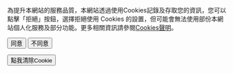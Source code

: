 <p>為提升本網站的服務品質，本網站透過使用Cookies記錄及存取您的資訊，您可以點擊「拒絕」按鈕，選擇拒絕使用 Cookies 的設置，但可能會無法使用部份本網站個人化服務及部分功能。更多相關資訊請參閱<a href="/www" target="_blank">Cookies聲明</a>。</p>


<button onclick="cookie_Agree();event.preventDefault();">同意</button>
<button onclick="cookie_Disagree();event.preventDefault()">不同意</button>

<button onclick="clearAllCookie();">點我清除Cookie</button>



<script>
function setCookie(cname,cvalue,exdays) {
  var d = new Date();
  d.setTime(d.getTime() + (exdays*24*60*60*1000));
  var expires = "expires=" + d.toGMTString();
  document.cookie = cname + "=" + cvalue + ";" + expires + ";path=/";
}

function getCookie(cname) {
  var name = cname + "=";
  var decodedCookie = decodeURIComponent(document.cookie);
  var ca = decodedCookie.split(';');
  for(var i = 0; i < ca.length; i++) {
    var c = ca[i];
    while (c.charAt(0) == ' ') {
      c = c.substring(1);
    }
    if (c.indexOf(name) == 0) {
      return c.substring(name.length, c.length);
    }
  }
  return "";
}

function checkCookie() {
  var user=getCookie("username");
  if (user != "") {
    alert("Welcome again " + user);
  } else {
     user = prompt("Please enter your name:","");
     if (user != "" && user != null) {
       setCookie("username", user, 30);
     }
  }
}

function clearAllCookie() {
    document.cookie.split(";").forEach(function (c) { document.cookie = c.replace(/^ +/, "").replace(/=.*/, "=;expires=" + new Date().toUTCString() + ";path=/"); });
    var cookies = document.cookie.split(";");
    var domain = '.' + location.host;
    var TSDomain ='.transcend-info.com';
    console.log(cookies);
    for (var i = 0; i < cookies.length; i++) {
        var cookie = cookies[i];
        var eqPos = cookie.indexOf("=");
        var name = eqPos > -1 ? cookie.substr(0, eqPos) : cookie;
        document.cookie = name + "=;expires=" + new Date().toUTCString() + "; domain=" + domain + "; path=/";
        document.cookie = name + "=;expires=" + new Date().toUTCString() + "; domain=" + TSDomain + "; path=/";
    }
    if (cookies.length > 0) {
        
        console.log(cookies);
        for (var i = 0; i < cookies.length; i++) {
            var cookie = cookies[i];
            var eqPos = cookie.indexOf("=");
            var name = eqPos > -1 ? cookie.substr(0, eqPos) : cookie;
            document.cookie = name + "=;expires=" + new Date().toUTCString() + "; domain=" + domain + "; path=/";
            document.cookie = name + "=;expires=" + new Date().toUTCString() + "; domain=" + TSDomain + "; path=/";
        }
    }

    

}
//clearAllCookie();
checkCookie();

</script>
